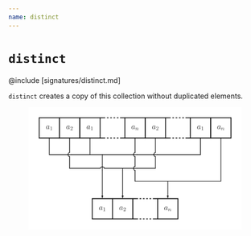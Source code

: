 ```yaml
---
name: distinct
---
```


# `distinct`

@include [signatures/distinct.md]

`distinct` creates a copy of this collection without duplicated elements.

<figure class="diagram">
  <img src="images/distinct.svg" alt="distinct function">
  <!-- <figcaption class="diagram-desc"></figcaption> -->
</figure>
